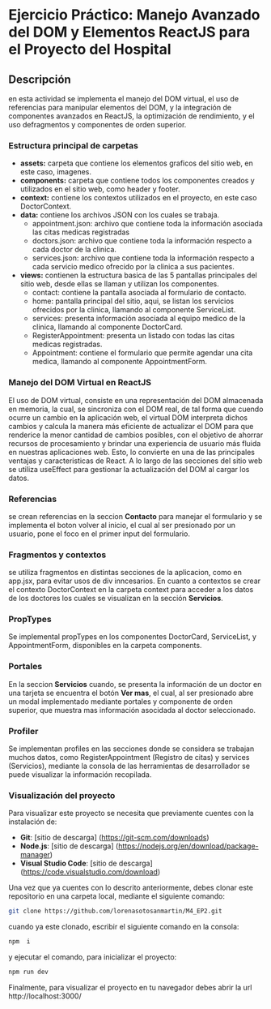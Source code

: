 # Ejercicio Práctico: Manejo Avanzado del DOM y Elementos ReactJS para el Proyecto del Hospital
## Descripción
en esta actividad se implementa el manejo del DOM virtual, el uso de referencias para manipular elementos del DOM, y la integración de componentes avanzados en ReactJS, la optimización de rendimiento, y el uso defragmentos y componentes de orden superior.


### Estructura principal de carpetas
- **assets:** carpeta que contiene los elementos graficos del sitio web, en este caso, imagenes.
- **components:** carpeta que contiene todos los componentes creados y utilizados en el sitio web, como header y footer.
- **context:** contiene los contextos utilizados en el proyecto, en este caso DoctorContext.
- **data:** contiene los archivos JSON con los cuales se trabaja.
  - appointment.json: archivo que contiene toda la información asociada las citas medicas registradas
  - doctors.json: archivo que contiene toda la información respecto a cada doctor de la clinica.
  - services.json: archivo que contiene toda la información respecto a cada servicio medico ofrecido por la clinica a sus pacientes.
- **views:** contienen la estructura basica de las 5 pantallas principales del sitio web, desde ellas se llaman y utilizan los componentes.
  - contact: contiene la pantalla asociada al formulario de contacto.
  - home: pantalla principal del sitio, aqui, se listan los servicios ofrecidos por la clinica, llamando al componente ServiceList.
  - services: presenta información asociada al equipo medico de la clinica, llamando al componente DoctorCard.
  - RegisterAppointment: presenta un listado con todas las citas medicas registradas.
  - Appointment: contiene el formulario que permite agendar una cita medica, llamando al componente AppointmentForm.

### Manejo del DOM Virtual en ReactJS
El uso de DOM virtual, consiste en una representación del DOM almacenada en memoria, la cual, se sincroniza con el DOM real, de tal forma que cuendo ocurre un cambio en la aplicación web, el virtual DOM interpreta dichos cambios y calcula la manera más eficiente de actualizar el DOM para que renderice la menor cantidad de cambios posibles, con el objetivo de ahorrar recursos de procesamiento y brindar una experiencia de usuario más fluida en nuestras aplicaciones web. Esto, lo convierte en una de las principales ventajas y caracteristicas de React.
A lo largo de las secciones del sitio web se utiliza useEffect para gestionar la actualización del DOM al cargar los datos.
### Referencias
se crean referencias en la seccion **Contacto** para manejar el formulario y se implementa el boton volver al inicio, el cual al ser presionado por un usuario, pone el foco en el primer input del formulario.
### Fragmentos y contextos
se utiliza fragmentos en distintas secciones de la aplicacion, como en app.jsx, para evitar usos de div inncesarios. En cuanto a contextos se crear el contexto DoctorContext en la carpeta context para acceder a los datos de los doctores los cuales se visualizan en la sección **Servicios**.
### PropTypes
Se implemental propTypes en los componentes DoctorCard, ServiceList, y AppointmentForm, disponibles en la carpeta components.
### Portales
En la seccion **Servicios** cuando, se presenta la información de un doctor en una tarjeta se encuentra el botón **Ver mas**, el cual, al ser presionado abre un modal implementado mediante portales y componente de orden superior, que muestra mas información asocidada al doctor seleccionado.
### Profiler
Se implementan profiles en las secciones donde se considera se trabajan muchos datos, como RegisterAppointment (Registro de citas) y services (Servicios),  mediante la consola de las herramientas de desarrollador se puede visualizar la información recopilada.

 ### Visualización del proyecto
Para visualizar este proyecto se necesita que previamente cuentes con la instalación de:
- **Git**: [sitio de descarga] (https://git-scm.com/downloads)
- **Node.js**: [sitio de descarga] (https://nodejs.org/en/download/package-manager)
- **Visual Studio Code**: [sitio de descarga] (https://code.visualstudio.com/download)
  
Una vez que ya cuentes con lo descrito anteriormente, debes clonar este repositorio en una carpeta local, mediante el siguiente comando:
```bash
git clone https://github.com/lorenasotosanmartin/M4_EP2.git
```
cuando ya este clonado, escribir el siguiente comando en la consola: 
```bash
npm  i
```
y ejecutar el comando, para inicializar el proyecto: 
```bash
npm run dev
```
Finalmente, para visualizar el proyecto en tu navegador debes abrir la url http://localhost:3000/ 
